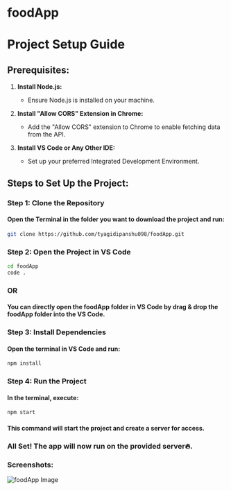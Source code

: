 # foodApp
# Project Setup Guide

## Prerequisites:

1. **Install Node.js:**
   - Ensure Node.js is installed on your machine.

2. **Install "Allow CORS" Extension in Chrome:**
   - Add the "Allow CORS" extension to Chrome to enable fetching data from the API.

3. **Install VS Code or Any Other IDE:**
   - Set up your preferred Integrated Development Environment.

## Steps to Set Up the Project:

### Step 1: Clone the Repository
#### Open the Terminal in the folder you want to download the project and run:
```bash
git clone https://github.com/tyagidipanshu098/foodApp.git
```
### Step 2: Open the Project in VS Code
```bash
cd foodApp
code .
```
### OR
#### You can directly open the foodApp folder in VS Code by drag & drop the foodApp folder into the VS Code.
### Step 3: Install Dependencies
#### Open the terminal in VS Code and run:
```bash
npm install
```
### Step 4: Run the Project
#### In the terminal, execute:
```bash
npm start
```

#### This command will start the project and create a server for access.
### All Set! The app will now run on the provided server🔥.

### Screenshots:
![foodApp Image](media/foodApp.png)

